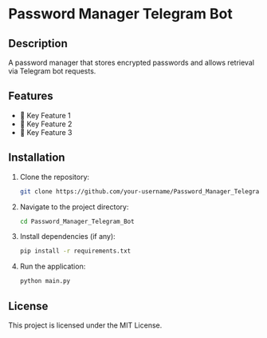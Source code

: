 # Password Manager Telegram Bot

## Description
A password manager that stores encrypted passwords and allows retrieval via Telegram bot requests.

## Features
- 📌 Key Feature 1
- 📌 Key Feature 2
- 📌 Key Feature 3

## Installation
1. Clone the repository:
   ```sh
   git clone https://github.com/your-username/Password_Manager_Telegram_Bot.git
   ```
2. Navigate to the project directory:
   ```sh
   cd Password_Manager_Telegram_Bot
   ```
3. Install dependencies (if any):
   ```sh
   pip install -r requirements.txt
   ```
4. Run the application:
   ```sh
   python main.py
   ```

## License
This project is licensed under the MIT License.
